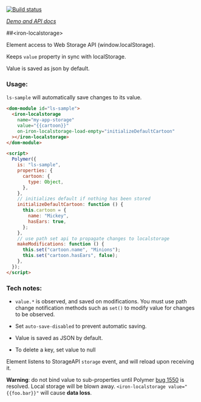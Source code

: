 <!---

This README is automatically generated from the comments in these files:
iron-localstorage.html

Edit those files, and our readme bot will duplicate them over here!
Edit this file, and the bot will squash your changes :)

The bot does some handling of markdown. Please file a bug if it does the wrong
thing! https://github.com/PolymerLabs/tedium/issues

-->

[![Build status](https://travis-ci.org/PolymerElements/iron-localstorage.svg?branch=master)](https://travis-ci.org/PolymerElements/iron-localstorage)

_[Demo and API docs](https://elements.polymer-project.org/elements/iron-localstorage)_

##&lt;iron-localstorage&gt;

Element access to Web Storage API (window.localStorage).

Keeps `value` property in sync with localStorage.

Value is saved as json by default.

### Usage:

`ls-sample` will automatically save changes to its value.

```html
<dom-module id="ls-sample">
  <iron-localstorage
    name="my-app-storage"
    value="{{cartoon}}"
    on-iron-localstorage-load-empty="initializeDefaultCartoon"
  ></iron-localstorage>
</dom-module>

<script>
  Polymer({
    is: "ls-sample",
    properties: {
      cartoon: {
        type: Object,
      },
    },
    // initializes default if nothing has been stored
    initializeDefaultCartoon: function () {
      this.cartoon = {
        name: "Mickey",
        hasEars: true,
      };
    },
    // use path set api to propagate changes to localstorage
    makeModifications: function () {
      this.set("cartoon.name", "Minions");
      this.set("cartoon.hasEars", false);
    },
  });
</script>
```

### Tech notes:

- `value.*` is observed, and saved on modifications. You must use
  path change notification methods such as `set()` to modify value
  for changes to be observed.

- Set `auto-save-disabled` to prevent automatic saving.

- Value is saved as JSON by default.

- To delete a key, set value to null

Element listens to StorageAPI `storage` event, and will reload upon receiving it.

**Warning**: do not bind value to sub-properties until Polymer
[bug 1550](https://github.com/Polymer/polymer/issues/1550)
is resolved. Local storage will be blown away.
`<iron-localstorage value="{{foo.bar}}"` will cause **data loss**.
